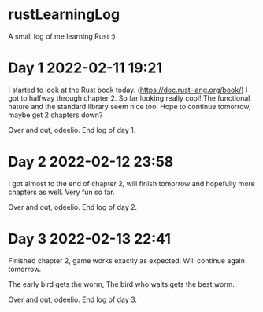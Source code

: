 # rustLearningLog
A small log of me learning Rust :)

# Day 1 2022-02-11 19:21
I started to look at the Rust book today. (https://doc.rust-lang.org/book/)
I got to halfway through chapter 2. So far looking really cool! The functional nature and the standard library seem nice too!
Hope to continue tomorrow, maybe get 2 chapters down? 

Over and out, odeelio.
End log of day 1. 

# Day 2 2022-02-12 23:58
I got almost to the end of chapter 2, will finish tomorrow and hopefully more chapters as well. 
Very fun so far.

Over and out, odeelio.
End log of day 2.

# Day 3 2022-02-13 22:41
Finished chapter 2, game works exactly as expected. Will continue again tomorrow.

The early bird gets the worm,
The bird who waits gets the best worm.

Over and out, odeelio.
End log of day 3.
